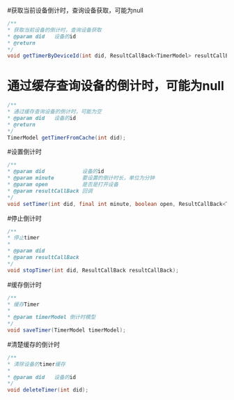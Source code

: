 
#获取当前设备倒计时，查询设备获取，可能为null

```java
/**
* 获取当前设备的倒计时，查询设备获取
* @param did   设备的id
* @return
*/
void getTimerByDeviceId(int did, ResultCallBack<TimerModel> resultCallBack);
```

# 通过缓存查询设备的倒计时，可能为null
```java
/**
* 通过缓存查询设备的倒计时，可能为空
* @param did   设备的id
* @return
*/
TimerModel getTimerFromCache(int did);
```

#设置倒计时
```java
/**
* @param did            设备的id
* @param minute         要设置的倒计时长，单位为分钟
* @param open           是否是打开设备
* @param resultCallBack 回调
*/
void setTimer(int did, final int minute, boolean open, ResultCallBack<TimerModel> resultCallBack);
```

#停止倒计时
```java
/**
* 停止timer
*
* @param did
* @param resultCallBack
*/
void stopTimer(int did, ResultCallBack resultCallBack);
```

#缓存倒计时
```java
/**
* 缓存Timer
*
* @param timerModel 倒计时模型
*/
void saveTimer(TimerModel timerModel);
```

#清楚缓存的倒计时
```java
/**
* 清除设备的timer缓存
*
* @param did   设备的id
*/
void deleteTimer(int did);
```